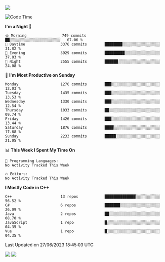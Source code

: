 ![](https://komarev.com/ghpvc/?username=lilpidgey&color=red)
<!--START_SECTION:waka-->
![Code Time](http://img.shields.io/badge/Code%20Time-1%2C491%20hrs%2018%20mins-blue)

**I'm a Night 🦉** 

```text
🌞 Morning                749 commits         ██░░░░░░░░░░░░░░░░░░░░░░░   07.06 % 
🌆 Daytime                3376 commits        ████████░░░░░░░░░░░░░░░░░   31.82 % 
🌃 Evening                3929 commits        █████████░░░░░░░░░░░░░░░░   37.03 % 
🌙 Night                  2555 commits        ██████░░░░░░░░░░░░░░░░░░░   24.08 % 
```
📅 **I'm Most Productive on Sunday** 

```text
Monday                   1276 commits        ███░░░░░░░░░░░░░░░░░░░░░░   12.03 % 
Tuesday                  1435 commits        ███░░░░░░░░░░░░░░░░░░░░░░   13.53 % 
Wednesday                1330 commits        ███░░░░░░░░░░░░░░░░░░░░░░   12.54 % 
Thursday                 1033 commits        ██░░░░░░░░░░░░░░░░░░░░░░░   09.74 % 
Friday                   1426 commits        ███░░░░░░░░░░░░░░░░░░░░░░   13.44 % 
Saturday                 1876 commits        ████░░░░░░░░░░░░░░░░░░░░░   17.68 % 
Sunday                   2233 commits        █████░░░░░░░░░░░░░░░░░░░░   21.05 % 
```


📊 **This Week I Spent My Time On** 

```text
💬 Programming Languages: 
No Activity Tracked This Week

🔥 Editors: 
No Activity Tracked This Week
```

**I Mostly Code in C++** 

```text
C++                      13 repos            ██████████████░░░░░░░░░░░   56.52 % 
C#                       6 repos             ███████░░░░░░░░░░░░░░░░░░   26.09 % 
Java                     2 repos             ██░░░░░░░░░░░░░░░░░░░░░░░   08.70 % 
JavaScript               1 repo              █░░░░░░░░░░░░░░░░░░░░░░░░   04.35 % 
Vue                      1 repo              █░░░░░░░░░░░░░░░░░░░░░░░░   04.35 % 
```




 Last Updated on 27/06/2023 18:45:03 UTC
<!--END_SECTION:waka-->
![](https://hit.yhype.me/github/profile?user_id=42968544)
![](https://komarev.com/ghpvc/?lilpidgey)

